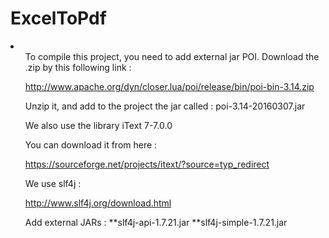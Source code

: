 # ExcelToPdf

<li>
<ul>
To compile this project, you need to add external jar POI.
Download the .zip by this following link :

http://www.apache.org/dyn/closer.lua/poi/release/bin/poi-bin-3.14.zip

Unzip it, and add to the project the jar called : poi-3.14-20160307.jar
</ul>
<ul>
We also use the library iText 7-7.0.0

You can download it from here :

https://sourceforge.net/projects/itext/?source=typ_redirect
</ul>
<ul>We use slf4j :

http://www.slf4j.org/download.html

Add external JARs :
**slf4j-api-1.7.21.jar
**slf4j-simple-1.7.21.jar
